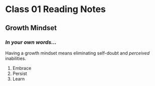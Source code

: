# Class 01 Reading Notes #



## Growth Mindset ##

### *In your own words...* ###

  Having a growth mindset means eliminating self-doubt and *perceived* inabilities. 
  1. Embrace
  2. Persist
  3. Learn
